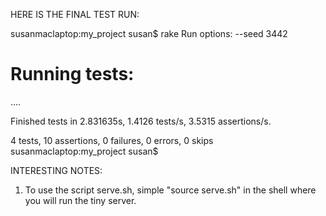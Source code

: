 HERE IS THE FINAL TEST RUN:

susanmaclaptop:my_project susan$ rake
Run options: --seed 3442

# Running tests:

....

Finished tests in 2.831635s, 1.4126 tests/s, 3.5315 assertions/s.

4 tests, 10 assertions, 0 failures, 0 errors, 0 skips
susanmaclaptop:my_project susan$ 



INTERESTING NOTES:

1. To use the script serve.sh, simple "source serve.sh" in the shell where you will run the tiny server.


